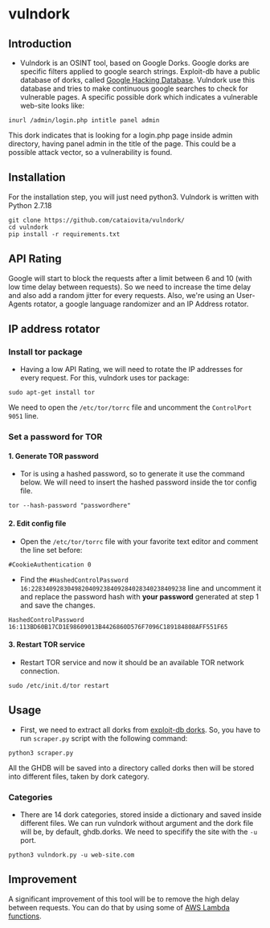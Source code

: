 # vulndork

## Introduction

+ Vulndork is an OSINT tool, based on Google Dorks. Google dorks are specific filters applied to google search strings. Exploit-db have a public database of dorks, called [Google Hacking Database](https://www.exploit-db.com/google-hacking-database). Vulndork use this database and tries to make continuous google searches to check for vulnerable pages. A specific possible dork which indicates a vulnerable web-site looks like:

```inurl /admin/login.php intitle panel admin```

This dork indicates that is looking for a login.php page inside admin directory, having panel admin in the title of the page. This could be a possible attack vector, so a vulnerability is found.

## Installation

For the installation step, you will just need python3. Vulndork is written with Python 2.7.18

```
git clone https://github.com/cataiovita/vulndork/
cd vulndork
pip install -r requirements.txt
```

## API Rating

Google will start to block the requests after a limit between 6 and 10 (with low time delay between requests). So we need to increase the time delay and also add a random jitter for every requests. Also, we're using an User-Agents rotator, a google language randomizer and an IP Address rotator.

## IP address rotator

### Install tor package

+ Having a low API Rating, we will need to rotate the IP addresses for every request. For this, vulndork uses tor package:

```sudo apt-get install tor```

We need to open the ```/etc/tor/torrc``` file and uncomment the ```ControlPort 9051``` line.

### Set a password for TOR

#### 1. Generate TOR password

+ Tor is using a hashed password, so to generate it use the command below. We will need to insert the hashed password inside the tor config file.

```tor --hash-password "passwordhere"```

#### 2. Edit config file

+ Open the ```/etc/tor/torrc``` file with your favorite text editor and comment the line set before:

```#CookieAuthentication 0```

+ Find the ```#HashedControlPassword 16:2283409283049820409238409284028340238409238``` line and uncomment it and replace the password hash with **your password** generated at step 1 and save the changes.

```HashedControlPassword 16:113BD60B17CD1E98609013B4426860D576F7096C189184808AFF551F65```

#### 3. Restart TOR service

+ Restart TOR service and now it should be an available TOR network connection.

```sudo /etc/init.d/tor restart```

## Usage

+ First, we need to extract all dorks from [exploit-db dorks](https://www.exploit-db.com/google-hacking-database). So, you have to run ``scraper.py`` script with the following command:

``python3 scraper.py``

All the GHDB will be saved into a directory called dorks then will be stored into different files, taken by dork category. 

### Categories

+ There are 14 dork categories, stored inside a dictionary and saved inside different files. We can run vulndork without argument and the dork file will be, by default, ghdb.dorks. We need to specifify the site with the ```-u``` port.

```python3 vulndork.py -u web-site.com```

## Improvement

A significant improvement of this tool will be to remove the high delay between requests. You can do that by using some of [AWS Lambda functions](https://aws.amazon.com/lambda/).

